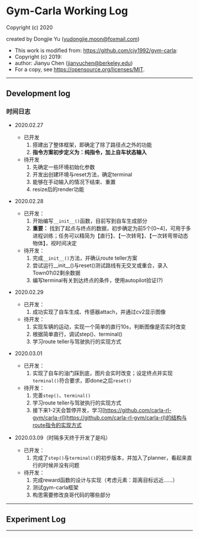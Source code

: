 # Gym-Carla Working Log

Copyright (c) 2020

created by Dongjie Yu (yudongjie.moon@foxmail.com)

* This work is modified from: <https://github.com/cjy1992/gym-carla>:
* Copyright (c) 2019:
* author: Jianyu Chen (jianyuchen@berkeley.edu)
* For a copy, see <https://opensource.org/licenses/MIT>.

---

## **Development log**
### **时间日志**
* 2020.02.27
    * 已开发
        1. 搭建出了整体框架，即确定了除了路径点之外的功能
        2. **指令方案初步定义为：纯指令，加上自车状态输入**
    * 待开发
        1. 先确定一些环境初始化参数
        2. 开发出创建环境与reset方法，确定terminal
        3. 能够在手动输入的情况下结束、重置
        4. resize后的render功能
* 2020.02.28
    * 已开发：
        1. 开始编写```__init__()```函数，目前写到自车生成部分
        2. **重要：**
           找到了起点与终点的数据，初步确定为前5个[0~4]，可用于多进程训练；任务可以精简为【直行】、【一次转弯】、【一次转弯带动态物体】，视时间决定
    * 待开发：
        1. 完成```__init__()```方法，并确认route teller方案
        2. 尝试运行__init__()与reset()测试路线有无交叉或重合，录入Town01\02剩余数据
        3. 编写terminal有关到达终点的条件，使用autopilot验证(?)
* 2020.02.29
    * 已开发：
        1. 成功实现了自车生成、传感器attach，并通过cv2显示图像
    * 待开发：
        1. 实现车辆的运动，实现一个简单的直行10s，判断图像是否实时改变
        2. 根据简单直行，调试step()、terminal()
        3. 学习route teller与驾驶执行的实现方式
* 2020.03.01
    * 已开发：
        1. 实现了自车的油门踩到底，图片会实时改变；设定终点并实现```terminal()```符合要求，即done之后```reset()```
    * 待开发：
        1. 完善```step()```、```terminal()```
        2. 学习route teller与驾驶执行的实现方式
        3. 接下来1-2天会暂停开发，学习[https://github.com/carla-rl-gym/carla-rl](https://github.com/carla-rl-gym/carla-rl)的结构与route指令的实现方式

* 2020.03.09（时隔多天终于开发了是吗）
    * 已开发：
        1. 完成了```step()```与```terminal()```的初步版本，并加入了planner，看起来直行的时候并没有问题
    * 待开发：
        1. 完成reward函数的设计与实现（考虑元素：距离目标远近……）
        2. 测试gym-carla框架
        3. 构思需要修改良哥代码的哪些部分
---

## **Experiment Log**


---